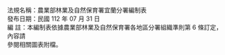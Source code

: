 法規名稱：農業部林業及自然保育署宜蘭分署編制表  
發布日期：民國 112 年 07 月 31 日  
編 註：本編制表依據農業部林業及自然保育署各地區分署組織準則第 6 條訂定，內容請  
參閱相關圖表附檔。  


